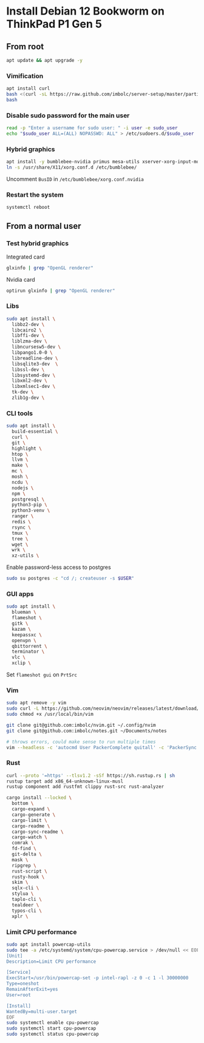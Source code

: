 # Install Debian 12 Bookworm on ThinkPad P1 Gen 5

## From root
```sh
apt update && apt upgrade -y
```
### Vimification
```sh
apt install curl
bash <(curl -sL https://raw.github.com/imbolc/server-setup/master/partials/vimification.sh)
bash
```
### Disable sudo password for the main user
```sh
read -p "Enter a username for sudo user: " -i user -e sudo_user
echo "$sudo_user ALL=(ALL) NOPASSWD: ALL" > /etc/sudoers.d/$sudo_user
```

### Hybrid graphics
```sh
apt install -y bumblebee-nvidia primus mesa-utils xserver-xorg-input-mouse
ln -s /usr/share/X11/xorg.conf.d /etc/bumblebee/
```
Uncomment `BusID` in `/etc/bumblebee/xorg.conf.nvidia`

### Restart the system
```sh
systemctl reboot
```

## From a normal user

### Test hybrid graphics

Integrated card
```sh
glxinfo | grep "OpenGL renderer"
```
Nvidia card
```sh
optirun glxinfo | grep "OpenGL renderer"
```

### Libs
```sh
sudo apt install \
  libbz2-dev \
  libcairo2 \
  libffi-dev \
  liblzma-dev \
  libncursesw5-dev \
  libpango1.0-0 \
  libreadline-dev \
  libsqlite3-dev  \
  libssl-dev \
  libsystemd-dev \
  libxml2-dev \
  libxmlsec1-dev \
  tk-dev \
  zlib1g-dev \
```

### CLI tools
```sh
sudo apt install \
  build-essential \
  curl \
  git \
  highlight \
  htop \
  llvm \
  make \
  mc \
  mosh \
  ncdu \
  nodejs \
  npm \
  postgresql \
  python3-pip \
  python3-venv \
  ranger \
  redis \
  rsync \
  tmux \
  tree \
  wget \
  wrk \
  xz-utils \
```

Enable password-less access to postgres
```sh
sudo su postgres -c "cd /; createuser -s $USER"
```

### GUI apps
```sh
sudo apt install \
  blueman \
  flameshot \
  gitk \
  kazam \
  keepassxc \
  openvpn \
  qbittorrent \
  terminator \
  vlc \
  xclip \
```
Set `flameshot gui` on `PrtSrc`

### Vim
```sh
sudo apt remove -y vim 
sudo curl -L https://github.com/neovim/neovim/releases/latest/download/nvim.appimage -o /usr/local/bin/vim
sudo chmod +x /usr/local/bin/vim

git clone git@github.com:imbolc/nvim.git ~/.config/nvim
git clone git@github.com:imbolc/notes.git ~/Documents/notes

# throws errors, could make sense to run multiple times
vim --headless -c 'autocmd User PackerComplete quitall' -c 'PackerSync'
```

### Rust
```sh
curl --proto '=https' --tlsv1.2 -sSf https://sh.rustup.rs | sh
rustup target add x86_64-unknown-linux-musl
rustup component add rustfmt clippy rust-src rust-analyzer

cargo install --locked \
  bottom \
  cargo-expand \
  cargo-generate \
  cargo-limit \
  cargo-readme \
  cargo-sync-readme \
  cargo-watch \
  comrak \
  fd-find \
  git-delta \
  mask \
  ripgrep \
  rust-script \
  rusty-hook \
  skim \
  sqlx-cli \
  stylua \
  taplo-cli \
  tealdeer \
  typos-cli \
  xplr \
```
### Limit CPU performance
```sh
sudo apt install powercap-utils
sudo tee -a /etc/systemd/system/cpu-powercap.service > /dev/null << EOF
[Unit]
Description=Limit CPU performance

[Service]
ExecStart=/usr/bin/powercap-set -p intel-rapl -z 0 -c 1 -l 30000000
Type=oneshot
RemainAfterExit=yes
User=root

[Install]
WantedBy=multi-user.target
EOF
sudo systemctl enable cpu-powercap
sudo systemctl start cpu-powercap
sudo systemctl status cpu-powercap
```
